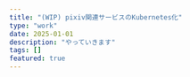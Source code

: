 ```yaml
---
title: "(WIP) pixiv関連サービスのKubernetes化"
type: "work"
date: 2025-01-01
description: "やっていきます"
tags: []
featured: true
---
```

